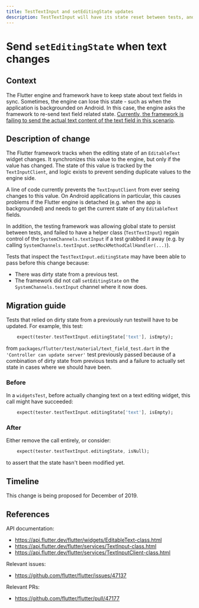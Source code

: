 ```yaml
---
title: TestTextInput and setEditingState updates
description: TestTextInput will have its state reset between tests, and setEditingState will be sent at times where it previously was missed.
---
```


# Send `setEditingState` when text changes

## Context

The Flutter engine and framework have to keep state about text fields in sync.
Sometimes, the engine can lose this state - such as when the application is
backgrounded on Android. In this case, the engine asks the framework to re-send
text field related state. [Currently, the framework is failing to send the
actual text content of the text field in this scenario](https://github.com/flutter/flutter/issues/47137).

## Description of change

The Flutter framework tracks when the editing state of an `EditableText` widget
changes. It synchronizes this value to the engine, but only if the value has
changed. The state of this value is tracked by the `TextInputClient`, and
logic exists to prevent sending duplicate values to the engine side.

A line of code currently prevents the `TextInputClient` from ever seeing changes
to this value. On Android applications in particular, this causes problems if
the Flutter engine is detached (e.g. when the app is backgrounded) and needs to
get the current state of any `EditableText` fields.

In addition, the testing framework was allowing global state to persist between
tests, and failed to have a helper class (`TestTextInput`) regain control of
the `SystemChannels.textInput` if a test grabbed it away (e.g. by calling
`SystemChannels.textInput.setMockMethodCallHandler(...)`).

Tests that inspect the `TestTextInput.editingState` may have been able to pass
before this change because:

- There was dirty state from a previous test.
- The framework did not call `setEditingState` on the `SystemChannels.textInput`
  channel where it now does.

## Migration guide

Tests that relied on dirty state from a previously run testwill have to be
updated. For example, this test:

```dart
    expect(tester.testTextInput.editingState['text'], isEmpty);
```

from `packages/flutter/test/material/text_field_test.dart` in the `'Controller
can update server'` test previously passed because of a combination of dirty
state from previous tests and a failure to actually set state in cases where
we should have been.

### Before

In a `widgetsTest`, before actually changing text on a text editing widget,
this call might have succeeded:

```dart
    expect(tester.testTextInput.editingState['text'], isEmpty);
```

### After

Either remove the call entirely, or consider:

```dart
    expect(tester.testTextInput.editingState, isNull);
```

to assert that the state hasn't been modified yet.

## Timeline

This change is being proposed for December of 2019.

## References

API documentation:
* https://api.flutter.dev/flutter/widgets/EditableText-class.html
* https://api.flutter.dev/flutter/services/TextInput-class.html
* https://api.flutter.dev/flutter/services/TextInputClient-class.html

Relevant issues:
* https://github.com/flutter/flutter/issues/47137

Relevant PRs:
* https://github.com/flutter/flutter/pull/47177
